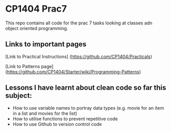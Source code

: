 # CP1404 Prac7

This repo contains all code for the prac 7 tasks looking at classes adn object oriented programming. 

## Links to important pages

[Link to Practical Instructions]
(https://github.com/CP1404/Practicals)

[Link to Patterns page]
(https://github.com/CP1404/Starter/wiki/Programming-Patterns)

## Lessons I have learnt about clean code so far this subject:
- How to use variable names to portray data types (e.g. movie for an item in a list and movies for the list)
- How to utilise functions to prevent repetitive code
- How to use Github to version control code 


